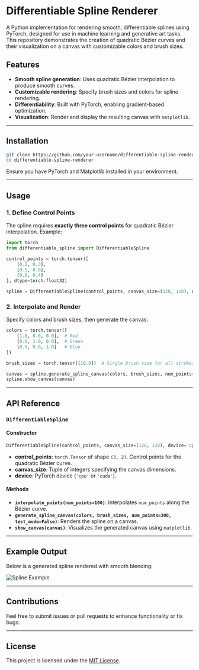 # Differentiable Spline Renderer

A Python implementation for rendering smooth, differentiable splines using PyTorch, designed for use in machine learning and generative art tasks. This repository demonstrates the creation of quadratic Bézier curves and their visualization on a canvas with customizable colors and brush sizes.

## Features

- **Smooth spline generation**: Uses quadratic Bézier interpolation to produce smooth curves.
- **Customizable rendering**: Specify brush sizes and colors for spline rendering.
- **Differentiability**: Built with PyTorch, enabling gradient-based optimization.
- **Visualization**: Render and display the resulting canvas with `matplotlib`.

---

## Installation

```bash
git clone https://github.com/your-username/differentiable-spline-renderer.git
cd differentiable-spline-renderer
```

Ensure you have PyTorch and Matplotlib installed in your environment.

---

## Usage

### 1. Define Control Points
The spline requires **exactly three control points** for quadratic Bézier interpolation. Example:

```python
import torch
from differentiable_spline import DifferentiableSpline

control_points = torch.tensor([
    [0.2, 0.3],
    [0.5, 0.8],
    [0.8, 0.4]
], dtype=torch.float32)

spline = DifferentiableSpline(control_points, canvas_size=(128, 128), device='cpu')
```

### 2. Interpolate and Render
Specify colors and brush sizes, then generate the canvas:

```python
colors = torch.tensor([
    [1.0, 0.0, 0.0],  # Red
    [0.0, 1.0, 0.0],  # Green
    [0.0, 0.0, 1.0]   # Blue
])

brush_sizes = torch.tensor([10.0])  # Single brush size for all strokes

canvas = spline.generate_spline_canvas(colors, brush_sizes, num_points=300)
spline.show_canvas(canvas)
```

---

## API Reference

### `DifferentiableSpline`

#### Constructor
```python
DifferentiableSpline(control_points, canvas_size=(128, 128), device='cpu')
```
- **control_points**: `torch.Tensor` of shape `(3, 2)`. Control points for the quadratic Bézier curve.
- **canvas_size**: Tuple of integers specifying the canvas dimensions.
- **device**: PyTorch device (`'cpu'` or `'cuda'`).

#### Methods
- **`interpolate_points(num_points=100)`**: 
  Interpolates `num_points` along the Bézier curve.
- **`generate_spline_canvas(colors, brush_sizes, num_points=300, test_mode=False)`**: 
  Renders the spline on a canvas.
- **`show_canvas(canvas)`**: 
  Visualizes the generated canvas using `matplotlib`.

---

## Example Output

Below is a generated spline rendered with smooth blending:

![Spline Example](example.png)

---

## Contributions

Feel free to submit issues or pull requests to enhance functionality or fix bugs.

---

## License

This project is licensed under the [MIT License](LICENSE).
